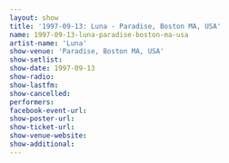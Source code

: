 ```yaml
---
layout: show
title: '1997-09-13: Luna - Paradise, Boston MA, USA'
name: 1997-09-13-luna-paradise-boston-ma-usa
artist-name: 'Luna'
show-venue: 'Paradise, Boston MA, USA'
show-setlist: 
show-date: 1997-09-13
show-radio: 
show-lastfm: 
show-cancelled: 
performers: 
facebook-event-url: 
show-poster-url: 
show-ticket-url: 
show-venue-website: 
show-additional: 
---
```


